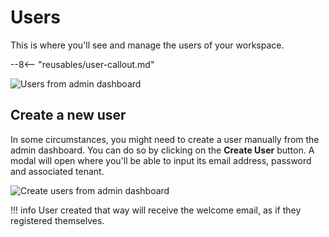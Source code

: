 # Users

This is where you'll see and manage the users of your workspace.

--8<-- "reusables/user-callout.md"

![Users from admin dashboard](/assets/images/admin-users.png)

## Create a new user

In some circumstances, you might need to create a user manually from the admin dashboard. You can do so by clicking on the **Create User** button. A modal will open where you'll be able to input its email address, password and associated tenant.

![Create users from admin dashboard](/assets/images/admin-users-create.png)

!!! info
    User created that way will receive the welcome email, as if they registered themselves.
